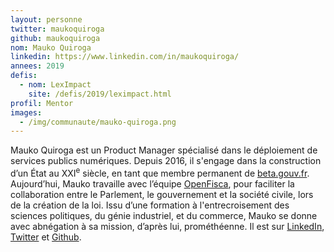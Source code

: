 ```yaml
---
layout: personne
twitter: maukoquiroga
github: maukoquiroga
nom: Mauko Quiroga
linkedin: https://www.linkedin.com/in/maukoquiroga/
annees: 2019
defis:
  - nom: LexImpact
    site: /defis/2019/leximpact.html
profil: Mentor
images:
  - /img/communaute/mauko-quiroga.png
---
```


Mauko Quiroga est un Product Manager spécialisé dans le déploiement de services publics numériques. Depuis 2016, il s'engage dans la construction d’un État au XXI<sup>e</sup> siècle, en tant que membre permanent de [beta.gouv.fr](http://beta.gouv.fr). Aujourd’hui, Mauko travaille avec l’équipe [OpenFisca](https://openfisca.org/fr/), pour faciliter la collaboration entre le Parlement, le gouvernement et la société civile, lors de la création de la loi. Issu d’une formation à l'entrecroisement des sciences politiques, du génie industriel, et du commerce, Mauko se donne avec abnégation à sa mission, d’après lui, prométhéenne. Il est sur [LinkedIn](https://www.linkedin.com/in/maukoquiroga/), [Twitter](https://twitter.com/maukoquiroga) et [Github](https://github.com/maukoquiroga).
